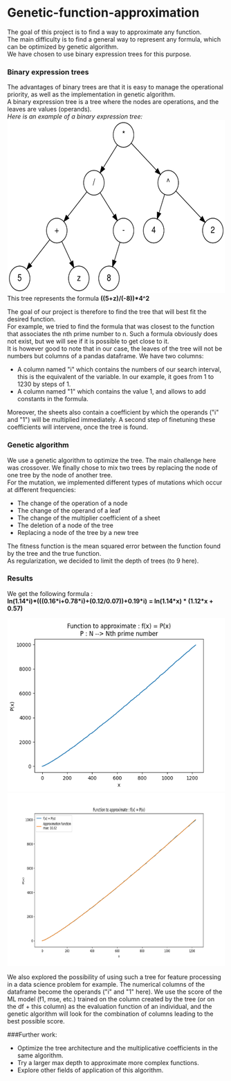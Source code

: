 # Genetic-function-approximation

The goal of this project is to find a way to approximate any function.  
The main difficulty is to find a general way to represent any formula, which can be optimized by genetic algorithm.  
We have chosen to use binary expression trees for this purpose.   

### Binary expression trees
The advantages of binary trees are that it is easy to manage the operational priority, as well as the implementation in genetic algorithm.  
A binary expression tree is a tree where the nodes are operations, and the leaves are values (operands).  
*Here is an example of a binary expression tree:*  
<img src=https://github.com/Prevost-Guillaume/Genetic-function-approximation/blob/main/images/expression_tree.png width="600" height="400">  
This tree represents the formula __((5+z)/(-8))\*4^2__  
  
The goal of our project is therefore to find the tree that will best fit the desired function.  
For example, we tried to find the formula that was closest to the function that associates the nth prime number to n. Such a formula obviously does not exist, but we will see if it is possible to get close to it.  
It is however good to note that in our case, the leaves of the tree will not be numbers but columns of a pandas dataframe. We have two columns: 
* A column named "i" which contains the numbers of our search interval, this is the equivalent of the variable. In our example, it goes from 1 to 1230 by steps of 1.
* A column named "1" which contains the value 1, and allows to add constants in the formula.  

Moreover, the sheets also contain a coefficient by which the operands ("i" and "1") will be multiplied immediately. A second step of finetuning these coefficients will intervene, once the tree is found.  

### Genetic algorithm
We use a genetic algorithm to optimize the tree. The main challenge here was crossover. We finally chose to mix two trees by replacing the node of one tree by the node of another tree.  
For the mutation, we implemented different types of mutations which occur at different frequencies:  
* The change of the operation of a node
* The change of the operand of a leaf
* The change of the multiplier coefficient of a sheet
* The deletion of a node of the tree
* Replacing a node of the tree by a new tree

The fitness function is the mean squared error between the function found by the tree and the true function.  
As regularization, we decided to limit the depth of trees (to 9 here).  

  
### Results
We get the following formula :  
  __ln(1.14\*i)\*(((0.16\*i+0.78\*i)+(0.12/0.07))+0.19\*i)__
  __= ln(1.14\*x) * (1.12\*x + 0.57)__

<img src=https://github.com/Prevost-Guillaume/Genetic-function-approximation/blob/main/images/f(x).png width="600" height="400">  
<img src=https://github.com/Prevost-Guillaume/Genetic-function-approximation/blob/main/images/approx.png width="600" height="400">  





We also explored the possibility of using such a tree for feature processing in a data science problem for example. 
The numerical columns of the dataframe become the operands ("i" and "1" here).
We use the score of the ML model (f1, mse, etc.) trained on the column created by the tree (or on the df + this column) as the evaluation function of an individual, and the genetic algorithm will look for the combination of columns leading to the best possible score.  

###Further work:
* Optimize the tree architecture and the multiplicative coefficients in the same algorithm.
* Try a larger max depth to approximate more complex functions.
* Explore other fields of application of this algorithm.
